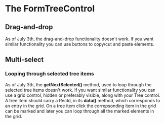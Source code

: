 # The FormTreeControl

## Drag-and-drop

As of July 3th, the drag-and-drop functionality doesn't work. If you want similar functionality you can use buttons to copy/cut and paste elements.

## Multi-select

### Looping through selected tree items

As of July 3th, the **getNextSelected()** method, used to loop through the selected tree items doesn't work. If you want similar functionality you can use a grid control, hidden or preferably visible, along with your Tree control. A tree item should carry a RecId, in its **data()** method, which corresponds to an entry in the grid. On a tree item click the correpsonding item in the grid can be marked and later you can loop through all the marked elements in the grid.